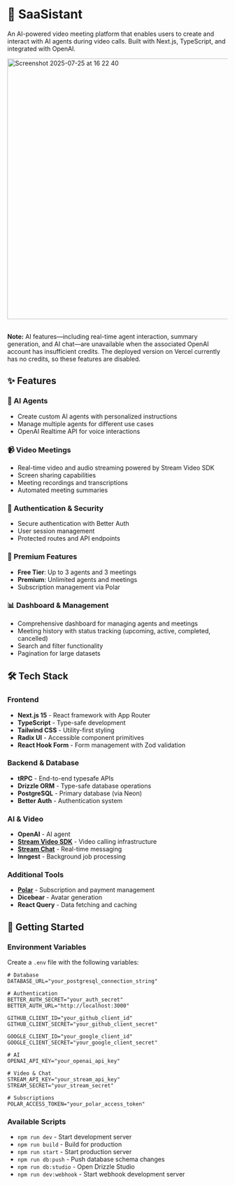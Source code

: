 # 🤖 SaaSistant

An AI-powered video meeting platform that enables users to create and interact with AI agents during video calls. Built with Next.js, TypeScript, and integrated with OpenAI. <!--Check out the app on Vercel: [saasistant.vercel.app](https://saa-sistant.vercel.app)-->

<img width="1025" height="594" alt="Screenshot 2025-07-25 at 16 22 40" src="https://github.com/user-attachments/assets/37970df4-81e6-413b-90df-248ab249e4bb" />

<br/>
<br/>

**Note:** AI features—including real-time agent interaction, summary generation, and AI chat—are unavailable when the associated OpenAI account has insufficient credits. The deployed version on Vercel currently has no credits, so these features are disabled.

## ✨ Features

### 🤖 AI Agents
- Create custom AI agents with personalized instructions
- Manage multiple agents for different use cases
- OpenAI Realtime API for voice interactions

### 📹 Video Meetings  
- Real-time video and audio streaming powered by Stream Video SDK
- Screen sharing capabilities
- Meeting recordings and transcriptions
- Automated meeting summaries

### 🔐 Authentication & Security
- Secure authentication with Better Auth
- User session management
- Protected routes and API endpoints

### 💎 Premium Features
- **Free Tier**: Up to 3 agents and 3 meetings
- **Premium**: Unlimited agents and meetings
- Subscription management via Polar

### 📊 Dashboard & Management
- Comprehensive dashboard for managing agents and meetings
- Meeting history with status tracking (upcoming, active, completed, cancelled)
- Search and filter functionality
- Pagination for large datasets

## 🛠️ Tech Stack

### Frontend
- **Next.js 15** - React framework with App Router
- **TypeScript** - Type-safe development
- **Tailwind CSS** - Utility-first styling
- **Radix UI** - Accessible component primitives
- **React Hook Form** - Form management with Zod validation

### Backend & Database
- **tRPC** - End-to-end typesafe APIs
- **Drizzle ORM** - Type-safe database operations
- **PostgreSQL** - Primary database (via Neon)
- **Better Auth** - Authentication system

### AI & Video
- **OpenAI** - AI agent
- **[Stream Video SDK](https://getstream.io/)** - Video calling infrastructure
- **[Stream Chat](https://getstream.io/)** - Real-time messaging
- **Inngest** - Background job processing

### Additional Tools
- **[Polar](https://polar.sh/)** - Subscription and payment management
- **Dicebear** - Avatar generation
- **React Query** - Data fetching and caching

## 🚀 Getting Started

### Environment Variables

Create a `.env` file with the following variables:

```env
# Database
DATABASE_URL="your_postgresql_connection_string"

# Authentication
BETTER_AUTH_SECRET="your_auth_secret"
BETTER_AUTH_URL="http://localhost:3000"

GITHUB_CLIENT_ID="your_github_client_id"
GITHUB_CLIENT_SECRET="your_github_client_secret"

GOOGLE_CLIENT_ID="your_google_client_id"
GOOGLE_CLIENT_SECRET="your_google_client_secret"

# AI
OPENAI_API_KEY="your_openai_api_key"

# Video & Chat
STREAM_API_KEY="your_stream_api_key"
STREAM_SECRET="your_stream_secret"

# Subscriptions
POLAR_ACCESS_TOKEN="your_polar_access_token"
```

### Available Scripts

- `npm run dev` - Start development server
- `npm run build` - Build for production
- `npm run start` - Start production server
- `npm run db:push` - Push database schema changes
- `npm run db:studio` - Open Drizzle Studio
- `npm run dev:webhook` - Start webhook development server
